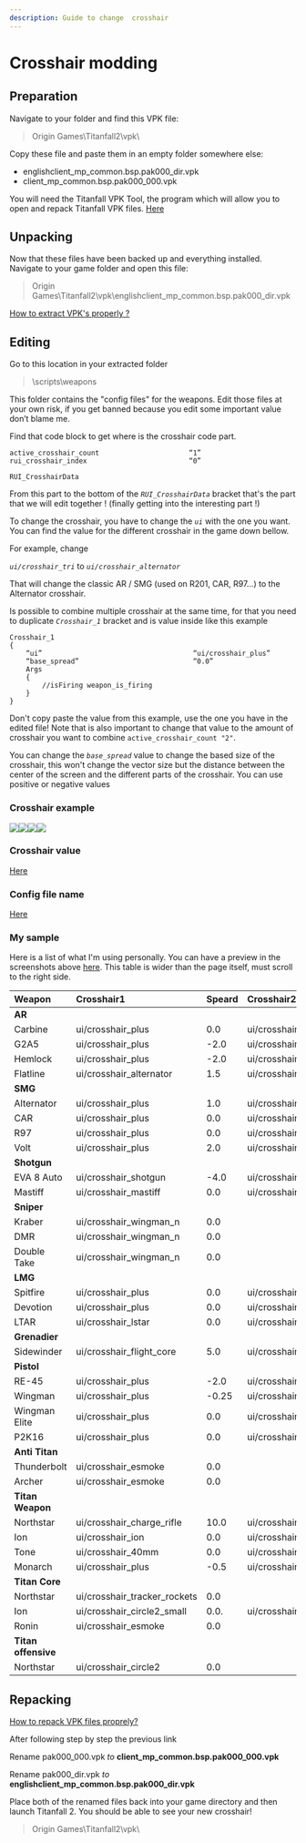 ```yaml
---
description: Guide to change  crosshair
---
```


# Crosshair modding

## Preparation

Navigate to your folder and find this VPK file:

> Origin Games\Titanfall2\vpk\

Copy these file and paste them in an empty folder somewhere else:

* englishclient\_mp\_common.bsp.pak000\_dir.vpk
* client\_mp\_common.bsp.pak000\_000.vpk

You will need the Titanfall VPK Tool, the program which will allow you to open and repack Titanfall VPK files. [Here](https://noskill.gitbook.io/titanfall2/how-to-start-modding/modding-tools)

## Unpacking

Now that these files have been backed up and everything installed. Navigate to your game folder and open this file:

> Origin Games\Titanfall2\vpk\englishclient\_mp\_common.bsp.pak000\_dir.vpk

[How to extract VPK's properly ?](https://noskill.gitbook.io/titanfall2/how-to-start-modding/how-to-backup-extract-and-repack)

## Editing

Go to this location in your extracted folder

> \scripts\weapons

This folder contains the "config files" for the weapons. Edit those files at your own risk, if you get banned because you edit some important value don’t blame me.

Find that code block to get where is the crosshair code part.

```text
active_crosshair_count                      “1”
rui_crosshair_index                         “0”

RUI_CrosshairData
```

From this part to the bottom of the _`RUI_CrosshairData`_ bracket that's the part that we will edit together ! \(finally getting into the interesting part !\)

To change the crosshair, you have to change the _`ui`_ with the one you want. You can find the value for the different crosshair in the game down bellow.

For example, change

_`ui/crosshair_tri`_ to _`ui/crosshair_alternator`_

That will change the classic AR / SMG \(used on R201, CAR, R97...\) to the Alternator crosshair.

Is possible to combine multiple crosshair at the same time, for that you need to duplicate _`Crosshair_1`_ bracket and is value inside like this example

```text
Crosshair_1
{
    “ui”                                     “ui/crosshair_plus”
    “base_spread”                            “0.0”
    Args
    {
        //isFiring weapon_is_firing
    }
}
```

Don't copy paste the value from this example, use the one you have in the edited file! Note that is also important to change that value to the amount of crosshair you want to combine `active_crosshair_count "2"`.

You can change the _`base_spread`_ value to change the based size of the crosshair, this won't change the vector size but the distance between the center of the screen and the different parts of the crosshair. You can use positive or negative values

### Crosshair example

![](https://camo.githubusercontent.com/1125e7858f23efb84e1713972512832d14857f83/687474703a2f2f7777772e6e6f736b696c6c2e65752f77702d636f6e74656e742f75706c6f6164732f323031372f30392f546974616e66616c6c2d322d30392e30322e323031372d32312e32342e33302e30322d31303234783537362e706e67)![](https://camo.githubusercontent.com/1b053f7b04d946910e84441d3bd78496721f197f/687474703a2f2f7777772e6e6f736b696c6c2e65752f77702d636f6e74656e742f75706c6f6164732f323031372f30392f546974616e66616c6c2d322d30392e30322e323031372d32312e32352e35302e30352d31303234783537362e706e67)![](https://camo.githubusercontent.com/6ae6b84445e47a4d68f9028169521e6689ad9791/687474703a2f2f7777772e6e6f736b696c6c2e65752f77702d636f6e74656e742f75706c6f6164732f323031372f30392f546974616e66616c6c2d322d30392e30322e323031372d32312e32352e31342e30342d31303234783537362e706e67)![](https://camo.githubusercontent.com/efb0ca5c2b27fdb621a2c3e06f69160a49513331/687474703a2f2f7777772e6e6f736b696c6c2e65752f77702d636f6e74656e742f75706c6f6164732f323031372f30392f546974616e66616c6c2d322d30392e30322e323031372d32312e32372e35332e30362d31303234783537362e706e67)

### Crosshair value

[Here](https://noskill.gitbook.io/titanfall2/information/weapon-config-info#ui-crosshair)

### Config file name

[Here](https://noskill.gitbook.io/titanfall2/information/file-location)

### My sample

Here is a list of what I'm using personally. You can have a preview in the screenshots above [here](https://github.com/Wanty5883/Titanfall2/wiki/Crosshair/_edit#crosshair-example). This table is wider than the page itself, must scroll to the right side.

| Weapon | Crosshair1 | Speard | Crosshair2 | Speard | Crosshair3 | Spread |
| :--- | :--- | :--- | :--- | :--- | :--- | :--- |
| **AR** |  |  |  |  |  |  |
| Carbine | ui/crosshair\_plus | 0.0 | ui/crosshair\_wingman\_n | 0.0 | ui/crosshair\_alternator | 0.0 |
| G2A5 | ui/crosshair\_plus | -2.0 | ui/crosshair\_wingman\_n | 0.0 | ui/crosshair\_alternator | 0.0 |
| Hemlock | ui/crosshair\_plus | -2.0 | ui/crosshair\_wingman\_n | 0.0 | ui/crosshair\_alternator | 0.0 |
| Flatline | ui/crosshair\_alternator | 1.5 | ui/crosshair\_plus | 0.0 | ui/crosschair\_plus | 0.0 |
| **SMG** |  |  |  |  |  |  |
| Alternator | ui/crosshair\_plus | 1.0 | ui/crosshair\_shotgun | 2.0 | ui/crosshair\_wingman\_n | 0.0 |
| CAR | ui/crosshair\_plus | 0.0 | ui/crosshair\_lstar | 1.5 | ui/crosshair\_wingman\_n | 0.0 |
| R97 | ui/crosshair\_plus | 0.0 | ui/crosshair\_shotgun | 0.5 | ui/crosshair\_wingman\_n | 0.0 |
| Volt | ui/crosshair\_plus | 2.0 | ui/crosshair\_lstar | 1.5 | ui/crosshair\_wingman\_n | 0.0 |
| **Shotgun** |  |  |  |  |  |  |
| EVA 8 Auto | ui/crosshair\_shotgun | -4.0 | ui/crosshair\_wingman\_n | 0.0 |  |  |
| Mastiff | ui/crosshair\_mastiff | 0.0 | ui/crosshair\_wingman\_n | 0.0 |  |  |
| **Sniper** |  |  |  |  |  |  |
| Kraber | ui/crosshair\_wingman\_n | 0.0 |  |  |  |  |
| DMR | ui/crosshair\_wingman\_n | 0.0 |  |  |  |  |
| Double Take | ui/crosshair\_wingman\_n | 0.0 |  |  |  |  |
| **LMG** |  |  |  |  |  |  |
| Spitfire | ui/crosshair\_plus | 0.0 | ui/crosshair\_wingman\_n | 0.0 |  |  |
| Devotion | ui/crosshair\_plus | 0.0 | ui/crosshair\_wingman\_n | 0.0 |  |  |
| LTAR | ui/crosshair\_lstar | 0.0 | ui/crosshair\_wingman\_n | 0.0 |  |  |
| **Grenadier** |  |  |  |  |  |  |
| Sidewinder | ui/crosshair\_flight\_core | 5.0 | ui/crosshair\_wingman\_n | 0.0 |  |  |
| **Pistol** |  |  |  |  |  |  |
| RE-45 | ui/crosshair\_plus | -2.0 | ui/crosshair\_wingman\_n | 0.0 |  |  |
| Wingman | ui/crosshair\_plus | -0.25 | ui/crosshair\_wingman\_n | 0.0 |  |  |
| Wingman Elite | ui/crosshair\_plus | 0.0 | ui/crosshair\_wingman\_n | 0.0 |  |  |
| P2K16 | ui/crosshair\_plus | 0.0 | ui/crosshair\_wingman\_n | 0.0 |  |  |
| **Anti Titan** |  |  |  |  |  |  |
| Thunderbolt | ui/crosshair\_esmoke | 0.0 |  |  |  |  |
| Archer | ui/crosshair\_esmoke | 0.0 |  |  |  |  |
| **Titan Weapon** |  |  |  |  |  |  |
| Northstar | ui/crosshair\_charge\_rifle | 10.0 | ui/crosshair\_circle2\_small | 0.0 |  |  |
| Ion | ui/crosshair\_ion | 0.0 | ui/crosshair\_wingman\_n | 0.0 |  |  |
| Tone | ui/crosshair\_40mm | 0.0 | ui/crosshair\_wingman\_n | 0.0 |  |  |
| Monarch | ui/crosshair\_plus | -0.5 | ui/crosshair\_shotgun | 0.0 | ui/crosshair\_wingman\_n | 0.0 |
| **Titan Core** |  |  |  |  |  |  |
| Northstar | ui/crosshair\_tracker\_rockets | 0.0 |  |  |  |  |
| Ion | ui/crosshair\_circle2\_small | 0.0. | ui/crosshair\_wingman\_n | 0.0 |  |  |
| Ronin | ui/crosshair\_esmoke | 0.0 |  |  |  |  |
| **Titan offensive** |  |  |  |  |  |  |
| Northstar | ui/crosshair\_circle2 | 0.0 |  |  |  |  |

## Repacking

[How to repack VPK files proprely?](https://noskill.gitbook.io/titanfall2/how-to-start-modding/how-to-backup-extract-and-repack#how-to-repack-vpk-files-properly)

After following step by step the previous link

Rename pak000\_000.vpk _to_ **client\_mp\_common.bsp.pak000\_000.vpk**

Rename pak000\_dir.vpk _to_ **englishclient\_mp\_common.bsp.pak000\_dir.vpk**

Place both of the renamed files back into your game directory and then launch Titanfall 2. You should be able to see your new crosshair!

> Origin Games\Titanfall2\vpk\


